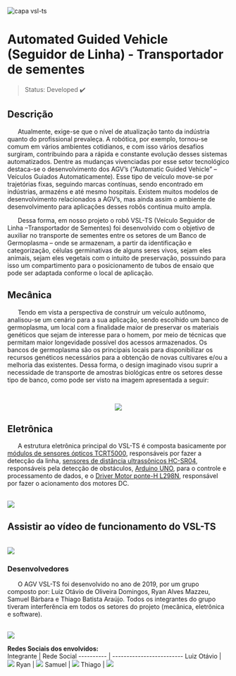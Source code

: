 ![capa vsl-ts](https://user-images.githubusercontent.com/86898996/164748915-a4197cbb-251f-4dd8-ae75-40d8c124fe93.png)
<h1>Automated Guided Vehicle (Seguidor de Linha) - Transportador de sementes</h1> 

> Status: Developed ✔️

## Descrição
<p>&nbsp;&nbsp;&nbsp;&nbsp;&nbsp;&nbsp;Atualmente, exige-se que o nível de atualização tanto da indústria quanto do profissional  prevaleça. A robótica, por exemplo,  tornou-se  comum  em  vários ambientes cotidianos, e com isso vários desafios surgiram, contribuindo para a rápida e constante evolução desses   sistemas   automatizados.   Dentre as   mudanças vivenciadas  por  esse  setor  tecnológico  destaca-se  o  desenvolvimento  dos  AGV’s (“Automatic Guided Vehicle” –Veículos  Guiados  Automaticamente).  Esse  tipo  de veículo move-se por trajetórias fixas, seguindo marcas contínuas, sendo encontrado em  indústrias,  armazéns  e  até  mesmo  hospitais.  Existem  muitos  modelos  de desenvolvimento  relacionados  a  AGV’s,  mas  ainda  assim  o  ambiente  de desenvolvimento para aplicações desses robôs continua muito ampla.</p>
<p>&nbsp;&nbsp;&nbsp;&nbsp;&nbsp;&nbsp;Dessa forma,  em  nosso  projeto  o  robô  VSL-TS  (Veículo  Seguidor  de  Linha –Transportador de Sementes) foi desenvolvido com o objetivo de auxiliar no transporte de sementes entre os setores de um Banco de Germoplasma – onde se armazenam, a partir da identificação e categorização, células germinativas de alguns seres vivos, sejam eles animais, sejam eles vegetais com o intuito de preservação, possuindo para isso  um  compartimento  para  o  posicionamento  de  tubos  de  ensaio  que  pode  ser adaptada conforme o local de aplicação.</p>

## Mecânica
<p>&nbsp;&nbsp;&nbsp;&nbsp;&nbsp;&nbsp;Tendo em vista a perspectiva de construir um veículo autônomo, analisou-se um  cenário  para  a  sua  aplicação,  sendo  escolhido  um  banco  de  germoplasma,  um local  com  a  finalidade  maior  de  preservar  os  materiais  genéticos  que  sejam  de interesse  para  o  homem,  por  meio  de  técnicas  que  permitam  maior  longevidade possível dos acessos armazenados. Os  bancos  de  germoplasma  são  os  principais  locais  para  disponibilizar  os recursos genéticos necessários para a obtenção de novas cultivares e/ou a melhoria das  existentes. Dessa  forma,  o design imaginado  visou  suprir  a  necessidade  de transporte de amostras biológicas entre os setores desse tipo de banco, como pode ser visto na imagem apresentada a seguir:</p>
<br>
<p>
<center>
 <img src="https://user-images.githubusercontent.com/86898996/164794333-fb95136e-3a5d-4c89-9833-2eb8b6a37c53.png">
</center>
</p>

## Eletrônica
<p>
&nbsp;&nbsp;&nbsp;&nbsp;&nbsp;&nbsp;A estrutura eletrônica principal do VSL-TS é composta basicamente por <a href="https://www.vishay.com/docs/83760/tcrt5000.pdf">módulos de sensores ópticos TCRT5000</a>, responsáveis por fazer a detecção da linha, <a href="https://cdn.sparkfun.com/datasheets/Sensors/Proximity/HCSR04.pdf">sensores de distância ultrassônicos HC-SR04</a>, responsáveis pela detecção de obstáculos, <a href="https://docs.arduino.cc/resources/datasheets/A000066-datasheet.pdf">Arduino UNO</a>, para o controle e processamento de dados, e o <a href="https://www.filipeflop.com/produto/driver-motor-ponte-h-l298n/">Driver Motor ponte-H L298N</a>, responsável por fazer o acionamento dos motores DC.
</p>
<br>
<img src="https://user-images.githubusercontent.com/86898996/164798833-40789bc1-d369-4f58-a18b-fcee09c77d56.png">

## Assistir ao vídeo de funcionamento do VSL-TS
<br>
<a href="https://youtu.be/_h_vWjWKDpU"><img src="https://user-images.githubusercontent.com/86898996/164801059-acf67a4f-ca62-4e5e-b78b-8947ab6e8c8d.jpeg"></a>

### Desenvolvedores
<p>
&nbsp;&nbsp;&nbsp;&nbsp;&nbsp;&nbsp;O AGV VSL-TS foi desenvolvido no ano de 2019, por um grupo composto por: Luiz Otávio de Oliveira Domingos, Ryan Alves Mazzeu, Samuel Bárbara e Thiago Batista Araújo. Todos os integrantes do grupo tiveram interferência em todos os setores do projeto (mecânica, eletrônica e software).
</p>
<br>
<img src="https://user-images.githubusercontent.com/86898996/164801125-73f80b82-297d-4cb2-a41b-d2d0d207affd.jpeg">

<b>Redes Sociais dos envolvidos:</b>
<br>
Integrante  |  Rede Social
----------  |  -------------------------
Luiz Otávio | <a href="https://www.instagram.com/l_odomingos/"><img src="https://img.shields.io/badge/Instagram-E4405F?style=for-the-badge&logo=instagram&logoColor=white"></a>
Ryan        | <a href="https://www.facebook.com/RyanAlvesMazzeu"><img src="https://img.shields.io/badge/Facebook-1877F2?style=for-the-badge&logo=facebook&logoColor=white"></a>
Samuel      | <a href="https://www.instagram.com/samuelbarbado/"><img src="https://img.shields.io/badge/Instagram-E4405F?style=for-the-badge&logo=instagram&logoColor=white"></a>
Thiago      | <a href="https://www.instagram.com/thi_baraujo/"><img src="https://img.shields.io/badge/Instagram-E4405F?style=for-the-badge&logo=instagram&logoColor=white"></a>
